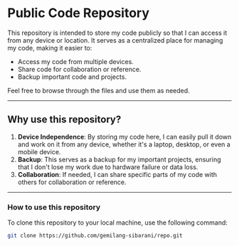 # Public Code Repository

This repository is intended to store my code publicly so that I can access it from any device or location. It serves as a centralized place for managing my code, making it easier to:

- Access my code from multiple devices.
- Share code for collaboration or reference.
- Backup important code and projects.

Feel free to browse through the files and use them as needed. 

---

## Why use this repository?

1. **Device Independence**: By storing my code here, I can easily pull it down and work on it from any device, whether it's a laptop, desktop, or even a mobile device.
2. **Backup**: This serves as a backup for my important projects, ensuring that I don't lose my work due to hardware failure or data loss.
3. **Collaboration**: If needed, I can share specific parts of my code with others for collaboration or reference.

---

### How to use this repository

To clone this repository to your local machine, use the following command:

```bash
git clone https://github.com/gemilang-sibarani/repo.git

